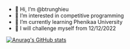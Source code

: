 - 👋 Hi, I’m @btrunghieu
- 👀 I’m interested in competitive programming
- 🌱 I’m currently learning Phenikaa University
- 💪 I will challenge myself from 12/12/2022


[![Anurag's GitHub stats](https://github-readme-stats.vercel.app/api?username=btrunghieu)](https://github.com/anuraghazra/github-readme-stats)
